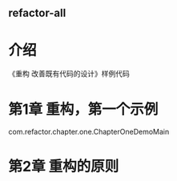 refactor-all
------

# 介绍
《重构 改善既有代码的设计》样例代码

# 第1章 重构，第一个示例
com.refactor.chapter.one.ChapterOneDemoMain

# 第2章 重构的原则



	
	
